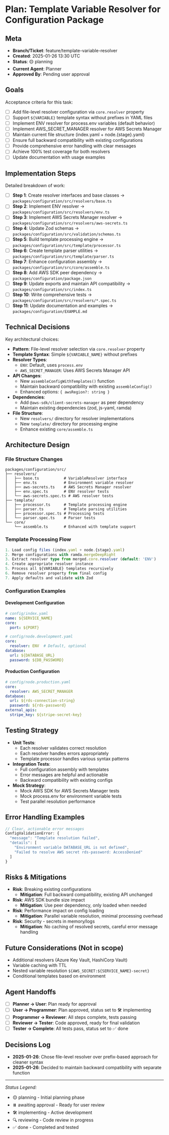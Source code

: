 # Plan: Template Variable Resolver for Configuration Package

## Meta

- **Branch/Ticket**: feature/template-variable-resolver
- **Created**: 2025-01-26 13:30 UTC
- **Status**: 🟡 planning
- **Current Agent**: Planner
- **Approved By**: Pending user approval

## Goals

Acceptance criteria for this task:

- [ ] Add file-level resolver configuration via `core.resolver` property
- [ ] Support `${VARIABLE}` template syntax without prefixes in YAML files
- [ ] Implement ENV resolver for process.env variables (default behavior)
- [ ] Implement AWS_SECRET_MANAGER resolver for AWS Secrets Manager
- [ ] Maintain current file structure (index.yaml + node.{stage}.yaml)
- [ ] Ensure full backward compatibility with existing configurations
- [ ] Provide comprehensive error handling with clear messages
- [ ] Achieve 100% test coverage for both resolvers
- [ ] Update documentation with usage examples

## Implementation Steps

Detailed breakdown of work:

- [ ] **Step 1**: Create resolver interfaces and base classes → `packages/configuration/src/resolvers/base.ts`
- [ ] **Step 2**: Implement ENV resolver → `packages/configuration/src/resolvers/env.ts`
- [ ] **Step 3**: Implement AWS Secrets Manager resolver → `packages/configuration/src/resolvers/aws-secrets.ts`
- [ ] **Step 4**: Update Zod schemas → `packages/configuration/src/validation/schemas.ts`
- [ ] **Step 5**: Build template processing engine → `packages/configuration/src/template/processor.ts`
- [ ] **Step 6**: Create template parser utilities → `packages/configuration/src/template/parser.ts`
- [ ] **Step 7**: Enhance configuration assembly → `packages/configuration/src/core/assemble.ts`
- [ ] **Step 8**: Add AWS SDK peer dependency → `packages/configuration/package.json`
- [ ] **Step 9**: Update exports and maintain API compatibility → `packages/configuration/src/index.ts`
- [ ] **Step 10**: Write comprehensive tests → `packages/configuration/src/resolvers/*.spec.ts`
- [ ] **Step 11**: Update documentation and examples → `packages/configuration/EXAMPLE.md`

## Technical Decisions

Key architectural choices:

- **Pattern**: File-level resolver selection via `core.resolver` property
- **Template Syntax**: Simple `${VARIABLE_NAME}` without prefixes
- **Resolver Types**: 
  - `ENV`: Default, uses `process.env`
  - `AWS_SECRET_MANAGER`: Uses AWS Secrets Manager API
- **API Changes**: 
  - New `assembleConfigWithTemplates()` function
  - Maintain backward compatibility with existing `assembleConfig()`
  - Enhanced options: `{ awsRegion?: string }`
- **Dependencies**:
  - Add `@aws-sdk/client-secrets-manager` as peer dependency
  - Maintain existing dependencies (zod, js-yaml, ramda)
- **File Structure**:
  - New `resolvers/` directory for resolver implementations
  - New `template/` directory for processing engine
  - Enhance existing `core/assemble.ts`

## Architecture Design

### File Structure Changes
```
packages/configuration/src/
├── resolvers/
│   ├── base.ts           # VariableResolver interface
│   ├── env.ts            # Environment variable resolver
│   ├── aws-secrets.ts    # AWS Secrets Manager resolver
│   ├── env.spec.ts       # ENV resolver tests
│   └── aws-secrets.spec.ts # AWS resolver tests
├── template/
│   ├── processor.ts      # Template processing engine
│   ├── parser.ts         # Template parsing utilities
│   ├── processor.spec.ts # Processing tests
│   └── parser.spec.ts    # Parser tests
└── core/
    └── assemble.ts       # Enhanced with template support
```

### Template Processing Flow
```typescript
1. Load config files (index.yaml + node.{stage}.yaml)
2. Merge configurations with ramda.mergeDeepRight
3. Extract resolver type from merged.core.resolver (default: 'ENV')
4. Create appropriate resolver instance
5. Process all ${VARIABLE} templates recursively
6. Remove resolver property from final config
7. Apply defaults and validate with Zod
```

### Configuration Examples

#### Development Configuration
```yaml
# config/index.yaml
name: ${SERVICE_NAME}
core:
  port: ${PORT}

# config/node.development.yaml
core:
  resolver: ENV  # Default, optional
database:
  url: ${DATABASE_URL}
  password: ${DB_PASSWORD}
```

#### Production Configuration
```yaml
# config/node.production.yaml
core:
  resolver: AWS_SECRET_MANAGER
database:
  url: ${rds-connection-string}
  password: ${rds-password}
external_apis:
  stripe_key: ${stripe-secret-key}
```

## Testing Strategy

- **Unit Tests**: 
  - Each resolver validates correct resolution
  - Each resolver handles errors appropriately
  - Template processor handles various syntax patterns
- **Integration Tests**: 
  - Full configuration assembly with templates
  - Error messages are helpful and actionable
  - Backward compatibility with existing configs
- **Mock Strategy**: 
  - Mock AWS SDK for AWS Secrets Manager tests
  - Mock process.env for environment variable tests
  - Test parallel resolution performance

## Error Handling Examples

```typescript
// Clear, actionable error messages
ConfigValidationError: {
  "message": "Template resolution failed",
  "details": [
    "Environment variable DATABASE_URL is not defined",
    "Failed to resolve AWS secret rds-password: AccessDenied"
  ]
}
```

## Risks & Mitigations

- **Risk**: Breaking existing configurations
  - **Mitigation**: Full backward compatibility, existing API unchanged
- **Risk**: AWS SDK bundle size impact
  - **Mitigation**: Use peer dependency, only loaded when needed
- **Risk**: Performance impact on config loading
  - **Mitigation**: Parallel variable resolution, minimal processing overhead
- **Risk**: Security - secrets in memory/logs
  - **Mitigation**: No caching of resolved secrets, careful error message handling

## Future Considerations (Not in scope)

- Additional resolvers (Azure Key Vault, HashiCorp Vault)
- Variable caching with TTL
- Nested variable resolution `${AWS_SECRET:${SERVICE_NAME}-secret}`
- Conditional templates based on environment

## Agent Handoffs

- [ ] **Planner → User**: Plan ready for approval
- [ ] **User → Programmer**: Plan approved, status set to 🛠 implementing
- [ ] **Programmer → Reviewer**: All steps complete, tests passing
- [ ] **Reviewer → Tester**: Code approved, ready for final validation
- [ ] **Tester → Complete**: All tests pass, status set to ✅ done

## Decisions Log

- **2025-01-26**: Chose file-level resolver over prefix-based approach for cleaner syntax
- **2025-01-26**: Decided to maintain backward compatibility with separate function

---

*Status Legend:*
- 🟡 planning - Initial planning phase
- ⏸️ awaiting approval - Ready for user review
- 🛠 implementing - Active development
- 🔍 reviewing - Code review in progress
- ✅ done - Completed and tested